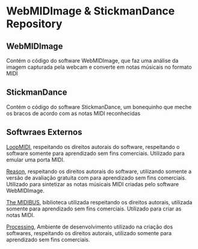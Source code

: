 # WebMIDImage & StickmanDance Repository

## WebMIDImage
Contém o código do software WebMIDImage, que faz uma análise da imagem capturada pela webcam e converte em notas músicais no formato MIDI


## StickmanDance
Contém o código do software StickmanDance, um bonequinho que meche os bracos de acordo com as notas MIDI reconhecidas


## Softwraes Externos

[LoopMIDI](https://www.tobias-erichsen.de/software/loopmidi.html), respeitando os direitos autorais do software, respeitando o software somente para aprendizado sem fins comerciais. Utilizado para emular uma porta MIDI.

[Reason](https://www.propellerheads.se/en/reason), respeitando os direitos autorais do software, utilizando somente a versão de avaliação gratuita com para aprendizado sem fins comerciais. Utilizado para sintetizar as notas músicais MIDI criadas pelo software WebMIDImage.

[The MIDIBUS](https://github.com/sparks/themidibus), biblioteca utilizada respeitando os direitos autorais, utilizada somente para aprendizado sem fins comerciais. Utilizado para criar as notas MIDI.

[Processing](https://processing.org/), Ambiente de desenvolvimento utilizado na criação dos softwares, respeitando os direitos autorais, utilizado somente para aprendizado sem fins comerciais. 

